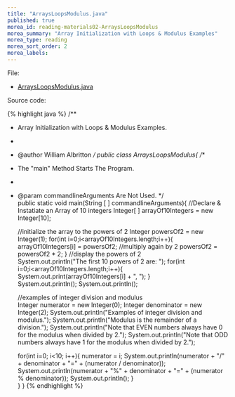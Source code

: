 ```yaml
---
title: "ArraysLoopsModulus.java"
published: true
morea_id: reading-materials02-ArraysLoopsModulus
morea_summary: "Array Initialization with Loops & Modulus Examples"
morea_type: reading
morea_sort_order: 2
morea_labels:
---
```


File: 

  * [ArraysLoopsModulus.java](../examples/ArraysLoopsModulus.java)

Source code:

{% highlight java %}
/** 
 *  Array Initialization with Loops & Modulus Examples.
 *
 *  @author William Albritton 
 */
public class ArraysLoopsModulus{
  /**
   * The "main" Method Starts The Program.
   *
   * @param commandlineArguments Are Not Used.
   */      
   public static void main(String [ ] commandlineArguments){ 
      //Declare  & Instatiate an Array of 10 integers
      Integer[ ] arrayOf10Integers = new Integer[10];
      
      //initialize the array to the powers of 2
      Integer powersOf2 = new Integer(1); 
      for(int i=0;i<arrayOf10Integers.length;i++){
         arrayOf10Integers[i] = powersOf2;
         //multiply again by 2
         powersOf2 = powersOf2 * 2;
      }
      //display the powers of 2  
      System.out.println("The first 10 powers of 2 are: ");
      for(int i=0;i<arrayOf10Integers.length;i++){
         System.out.print(arrayOf10Integers[i] + ", ");
      }  
      System.out.println();
      System.out.println();
      
      //examples of integer division and modulus  
      Integer numerator = new Integer(0);
      Integer denominator = new Integer(2);
      System.out.println("Examples of integer division and modulus.");
      System.out.println("Modulus is the remainder of a division.");
      System.out.println("Note that EVEN numbers always have 0 for the modulus when divided by 2.");
      System.out.println("Note that ODD numbers always have 1 for the modulus when divided by 2.");
      
      for(int i=0; i<10; i++){
         numerator = i;
         System.out.println(numerator + "/" + denominator + "=" + (numerator / denominator));
         System.out.println(numerator + "%" + denominator + "=" + (numerator % denominator));
         System.out.println();
      }      
   }
} 
{% endhighlight %}
  
  